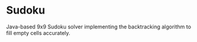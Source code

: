 # Sudoku
Java-based 9x9 Sudoku solver implementing the backtracking algorithm to fill empty cells accurately.
